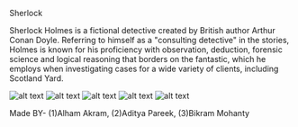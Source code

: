 

Sherlock

Sherlock Holmes is a fictional detective created by British author Arthur Conan Doyle. Referring to himself as a "consulting detective" in the stories, Holmes is known for his proficiency with observation, deduction, forensic science and logical reasoning that borders on the fantastic, which he employs when investigating cases for a wide variety of clients, including Scotland Yard.


![alt text](https://user-images.githubusercontent.com/73478918/226105508-3585661a-9e84-4b6a-b176-f0a94487a47b.png)
![alt text](https://user-images.githubusercontent.com/73478918/226105603-f5c1aff6-5d14-4e3b-8463-9caad7ceb9cc.png)
![alt text](https://user-images.githubusercontent.com/73478918/226105620-d889dd76-333e-4ea0-8e48-9fecc52b111c.png)
![alt text](https://user-images.githubusercontent.com/73478918/226105648-755314fc-703e-46ab-bbc5-4a40e12c9f4d.png)
![alt text](https://user-images.githubusercontent.com/73478918/226105665-0c0647fc-9416-48d6-9bc7-c5b879241336.png)

Made BY- 
(1)Alham Akram, 
(2)Aditya Pareek,
(3)Bikram Mohanty




